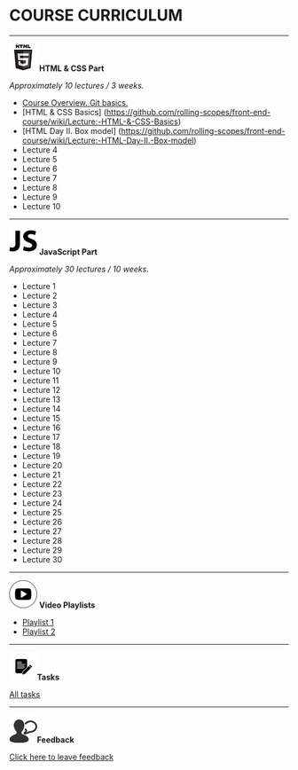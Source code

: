 # **COURSE CURRICULUM**
---
![HTML](https://github.com/rolling-scopes/course-curriculum/blob/master/img/html5.png)    **HTML & CSS Part** 

*Approximately 10 lectures / 3 weeks.* 


- [Course Overview. Git basics.](https://github.com/rolling-scopes/front-end-course/wiki/Lecture:-Course-Overview.-Git-basics.)
- [HTML & CSS Basics] (https://github.com/rolling-scopes/front-end-course/wiki/Lecture:-HTML-&-CSS-Basics)
- [HTML Day II. Box model] (https://github.com/rolling-scopes/front-end-course/wiki/Lecture:-HTML-Day-II.-Box-model)
- Lecture 4
- Lecture 5
- Lecture 6 
- Lecture 7
- Lecture 8
- Lecture 9
- Lecture 10

---
![JS](https://github.com/rolling-scopes/course-curriculum/blob/master/img/js.png)     **JavaScript Part** 
 
*Approximately 30 lectures / 10 weeks.* 
   
- Lecture 1
- Lecture 2
- Lecture 3
- Lecture 4
- Lecture 5
- Lecture 6
- Lecture 7
- Lecture 8
- Lecture 9
- Lecture 10
- Lecture 11
- Lecture 12
- Lecture 13
- Lecture 14
- Lecture 15
- Lecture 16
- Lecture 17
- Lecture 18
- Lecture 19
- Lecture 20
- Lecture 21
- Lecture 22
- Lecture 23
- Lecture 24
- Lecture 25
- Lecture 26
- Lecture 27
- Lecture 28
- Lecture 29
- Lecture 30


---
![Video](https://github.com/rolling-scopes/course-curriculum/blob/master/img/video.png) **Video Playlists**

 - [Playlist 1](https://www.youtube.com/playlist?list=PLe--kalBDwjgwrEDcOKXba_v6ciHoq_8H)
 - [Playlist 2](https://www.youtube.com/playlist?list=PLbZju76qr6FH77EtbZFLHZRb7IY7Ve6Uu)

-----

![Tasks](https://github.com/rolling-scopes/course-curriculum/blob/master/img/tasks.png)**Tasks**

[All tasks](https://github.com/rolling-scopes-school/tasks/tree/master)

-----

![Feedback](https://github.com/rolling-scopes/course-curriculum/blob/master/img/feedback.png)**Feedback**

[Click here to leave feedback](https://docs.google.com/forms/d/1F4NeS0oBq-CY805aqiPVp6CIrl4_nIYJ7Z_vUcMOFrQ/viewform)
